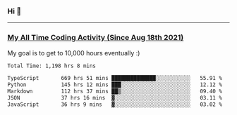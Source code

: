 ### Hi 🙂

---

### <a href="https://wakatime.com/@Eroxl">My All Time Coding Activity (Since Aug 18th 2021)</a>
My goal is to get to 10,000 hours eventually :)
<!--START_SECTION:waka-->

```txt
Total Time: 1,198 hrs 8 mins

TypeScript       669 hrs 51 mins ██████████████░░░░░░░░░░░   55.91 %
Python           145 hrs 12 mins ███░░░░░░░░░░░░░░░░░░░░░░   12.12 %
Markdown         112 hrs 37 mins ██▒░░░░░░░░░░░░░░░░░░░░░░   09.40 %
JSON             37 hrs 16 mins  ▓░░░░░░░░░░░░░░░░░░░░░░░░   03.11 %
JavaScript       36 hrs 9 mins   ▓░░░░░░░░░░░░░░░░░░░░░░░░   03.02 %
```

<!--END_SECTION:waka-->
